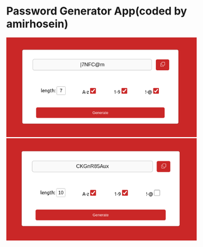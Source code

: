 # Password Generator App(coded by amirhosein)

![Design preview for the Password Generator App](./preview.png)
![Design preview for the Password Generator App](./preview1.png)
